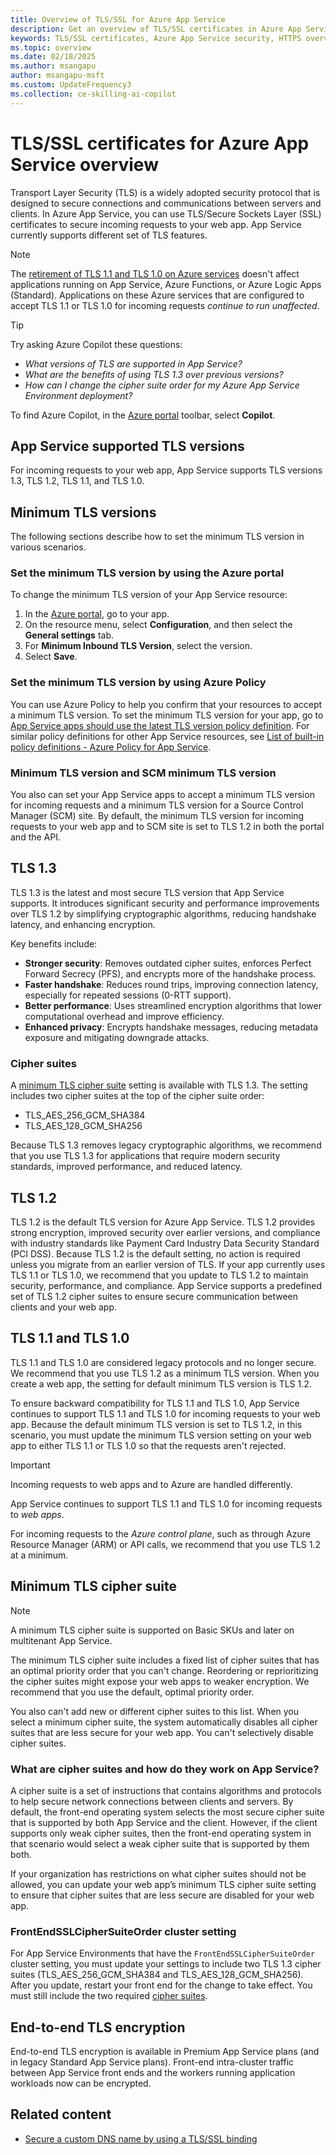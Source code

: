 ```yaml
---
title: Overview of TLS/SSL for Azure App Service
description: Get an overview of TLS/SSL certificates in Azure App Service and understand how they secure your custom domains.
keywords: TLS/SSL certificates, Azure App Service security, HTTPS overview, domain encryption
ms.topic: overview
ms.date: 02/18/2025
ms.author: msangapu
author: msangapu-msft
ms.custom: UpdateFrequency3
ms.collection: ce-skilling-ai-copilot
---
```

# TLS/SSL certificates for Azure App Service overview

Transport Layer Security (TLS) is a widely adopted security protocol that is designed to secure connections and communications between servers and clients. In Azure App Service, you can use TLS/Secure Sockets Layer (SSL) certificates to secure incoming requests to your web app. App Service currently supports different set of TLS features.

> [!NOTE]
> The [retirement of TLS 1.1 and TLS 1.0 on Azure services](https://azure.microsoft.com/updates/azure-support-tls-will-end-by-31-october-2024-2/) doesn't affect applications running on App Service, Azure Functions, or Azure Logic Apps (Standard). Applications on these Azure services that are configured to accept TLS 1.1 or TLS 1.0 for incoming requests *continue to run unaffected*.

> [!TIP]
>
> Try asking Azure Copilot these questions:
>
> - *What versions of TLS are supported in App Service?*
> - *What are the benefits of using TLS 1.3 over previous versions?*
> - *How can I change the cipher suite order for my Azure App Service Environment deployment?*
>
> To find Azure Copilot, in the [Azure portal](https://portal.azure.com) toolbar, select **Copilot**.

## App Service supported TLS versions

For incoming requests to your web app, App Service supports TLS versions 1.3, TLS 1.2, TLS 1.1, and TLS 1.0.

## Minimum TLS versions

The following sections describe how to set the minimum TLS version in various scenarios.

### Set the minimum TLS version by using the Azure portal

To change the minimum TLS version of your App Service resource:

1. In the [Azure portal](https://portal.azure.com/), go to your app.
1. On the resource menu, select **Configuration**, and then select the **General settings** tab.
1. For **Minimum Inbound TLS Version**, select the version.
1. Select **Save**.

### Set the minimum TLS version by using Azure Policy

You can use Azure Policy to help you confirm that your resources to accept a minimum TLS version. To set the minimum TLS version for your app, go to [App Service apps should use the latest TLS version policy definition](https://ms.portal.azure.com/#view/Microsoft_Azure_Policy/PolicyDetailBlade/definitionId/%2Fproviders%2FMicrosoft.Authorization%2FpolicyDefinitions%2Ff0e6e85b-9b9f-4a4b-b67b-f730d42f1b0b). For similar policy definitions for other App Service resources, see [List of built-in policy definitions - Azure Policy for App Service](../governance/policy/samples/built-in-policies.md#app-service).

### Minimum TLS version and SCM minimum TLS version

You also can set your App Service apps to accept a minimum TLS version for incoming requests and a minimum TLS version for a Source Control Manager (SCM) site. By default, the minimum TLS version for incoming requests to your web app and to SCM site is set to TLS 1.2 in both the portal and the API.

## TLS 1.3

TLS 1.3 is the latest and most secure TLS version that App Service supports. It introduces significant security and performance improvements over TLS 1.2 by simplifying cryptographic algorithms, reducing handshake latency, and enhancing encryption.

Key benefits include:

- **Stronger security**: Removes outdated cipher suites, enforces Perfect Forward Secrecy (PFS), and encrypts more of the handshake process.
- **Faster handshake**: Reduces round trips, improving connection latency, especially for repeated sessions (0-RTT support).
- **Better performance**: Uses streamlined encryption algorithms that lower computational overhead and improve efficiency.
- **Enhanced privacy**: Encrypts handshake messages, reducing metadata exposure and mitigating downgrade attacks.

### Cipher suites  

A [minimum TLS cipher suite](#minimum-tls-cipher-suite) setting is available with TLS 1.3. The setting includes two cipher suites at the top of the cipher suite order:

- TLS_AES_256_GCM_SHA384  
- TLS_AES_128_GCM_SHA256

Because TLS 1.3 removes legacy cryptographic algorithms, we recommend that you use TLS 1.3 for applications that require modern security standards, improved performance, and reduced latency.

## TLS 1.2

TLS 1.2 is the default TLS version for Azure App Service. TLS 1.2 provides strong encryption, improved security over earlier versions, and compliance with industry standards like Payment Card Industry Data Security Standard (PCI DSS). Because TLS 1.2 is the default setting, no action is required unless you migrate from an earlier version of TLS. If your app currently uses TLS 1.1 or TLS 1.0, we recommend that you update to TLS 1.2 to maintain security, performance, and compliance. App Service supports a predefined set of TLS 1.2 cipher suites to ensure secure communication between clients and your web app.

## TLS 1.1 and TLS 1.0

TLS 1.1 and TLS 1.0 are considered legacy protocols and no longer secure. We recommend that you use TLS 1.2 as a minimum TLS version. When you create a web app, the setting for default minimum TLS version is TLS 1.2.

To ensure backward compatibility for TLS 1.1 and TLS 1.0, App Service continues to support TLS 1.1 and TLS 1.0 for incoming requests to your web app. Because the default minimum TLS version is set to TLS 1.2, in this scenario, you must update the minimum TLS version setting on your web app to either TLS 1.1 or TLS 1.0 so that the requests aren't rejected.

> [!IMPORTANT]
> Incoming requests to web apps and to Azure are handled differently.
>
> App Service continues to support TLS 1.1 and TLS 1.0 for incoming requests to *web apps*.
>
> For incoming requests to the *Azure control plane*, such as through Azure Resource Manager (ARM) or API calls, we recommend that you use TLS 1.2 at a minimum.
>

## Minimum TLS cipher suite

> [!NOTE]
> A minimum TLS cipher suite is supported on Basic SKUs and later on multitenant App Service.

The minimum TLS cipher suite includes a fixed list of cipher suites that has an optimal priority order that you can't change. Reordering or reprioritizing the cipher suites might expose your web apps to weaker encryption. We recommend that you use the default, optimal priority order.

You also can't add new or different cipher suites to this list. When you select a minimum cipher suite, the system automatically disables all cipher suites that are less secure for your web app. You can't selectively disable cipher suites.

### What are cipher suites and how do they work on App Service?

A cipher suite is a set of instructions that contains algorithms and protocols to help secure network connections between clients and servers. By default, the front-end operating system selects the most secure cipher suite that is supported by both App Service and the client. However, if the client supports only weak cipher suites, then the front-end operating system in that scenario would select a weak cipher suite that is supported by them both.

If your organization has restrictions on what cipher suites should not be allowed, you can update your web app’s minimum TLS cipher suite setting to ensure that cipher suites that are less secure are disabled for your web app.

### FrontEndSSLCipherSuiteOrder cluster setting

For App Service Environments that have the `FrontEndSSLCipherSuiteOrder` cluster setting, you must update your settings to include two TLS 1.3 cipher suites (TLS_AES_256_GCM_SHA384 and TLS_AES_128_GCM_SHA256). After you update, restart your front end for the change to take effect. You must still include the two required [cipher suites](#cipher-suites).

## End-to-end TLS encryption

End-to-end TLS encryption is available in Premium App Service plans (and in legacy Standard App Service plans). Front-end intra-cluster traffic between App Service front ends and the workers running application workloads now can be encrypted.

## Related content

- [Secure a custom DNS name by using a TLS/SSL binding](configure-ssl-bindings.md)
